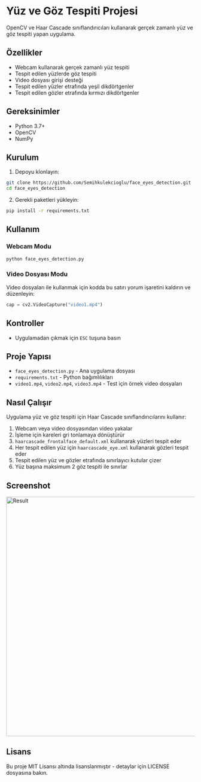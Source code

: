 # Yüz ve Göz Tespiti Projesi

OpenCV ve Haar Cascade sınıflandırıcıları kullanarak gerçek zamanlı yüz ve göz tespiti yapan uygulama.

## Özellikler

- Webcam kullanarak gerçek zamanlı yüz tespiti
- Tespit edilen yüzlerde göz tespiti
- Video dosyası girişi desteği
- Tespit edilen yüzler etrafında yeşil dikdörtgenler
- Tespit edilen gözler etrafında kırmızı dikdörtgenler

## Gereksinimler

- Python 3.7+
- OpenCV
- NumPy

## Kurulum

1. Depoyu klonlayın:
```bash
git clone https://github.com/Semihkulekcioglu/face_eyes_detection.git
cd face_eyes_detection
```

2. Gerekli paketleri yükleyin:
```bash
pip install -r requirements.txt
```

## Kullanım

### Webcam Modu
```bash
python face_eyes_detection.py
```

### Video Dosyası Modu
Video dosyaları ile kullanmak için kodda bu satırı yorum işaretini kaldırın ve düzenleyin:
```python
cap = cv2.VideoCapture("video1.mp4")
```

## Kontroller

- Uygulamadan çıkmak için `ESC` tuşuna basın

## Proje Yapısı

- `face_eyes_detection.py` - Ana uygulama dosyası
- `requirements.txt` - Python bağımlılıkları
- `video1.mp4`, `video2.mp4`, `video3.mp4` - Test için örnek video dosyaları

## Nasıl Çalışır

Uygulama yüz ve göz tespiti için Haar Cascade sınıflandırıcılarını kullanır:
1. Webcam veya video dosyasından video yakalar
2. İşleme için kareleri gri tonlamaya dönüştürür
3. `haarcascade_frontalface_default.xml` kullanarak yüzleri tespit eder
4. Her tespit edilen yüz için `haarcascade_eye.xml` kullanarak gözleri tespit eder
5. Tespit edilen yüz ve gözler etrafında sınırlayıcı kutular çizer
6. Yüz başına maksimum 2 göz tespiti ile sınırlar

## Screenshot
<img width="640" height="640" alt="Result" src="https://github.com/user-attachments/assets/902f90d6-0377-44a6-adae-a48f7c4f4bd8" />

## Lisans

Bu proje MIT Lisansı altında lisanslanmıştır - detaylar için LICENSE dosyasına bakın.

